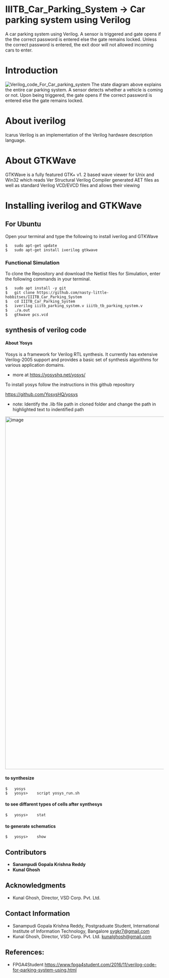 # IIITB_Car_Parking_System -> Car parking system using Verilog

A car parking system using Verilog. A sensor is
triggered and gate opens if the the correct password is entered
else the gate remains locked. Unless the correct password is
entered, the exit door will not allowed incoming cars to enter.

# Introduction

![Verilog_code_For_Car_parking_system](https://user-images.githubusercontent.com/74352735/184111740-1fae9489-2635-40b6-881e-fe1c09dd469c.jpg)
The state diagram above explains the entire car parking
system. A sensor detects whether a vehicle is coming or not.
Upon being triggered, the gate opens if the correct password
is entered else the gate remains locked.

# About iverilog
Icarus Verilog is an implementation of the Verilog hardware description language.

# About GTKWave
GTKWave is a fully featured GTK+ v1. 2 based wave viewer for Unix and Win32 which reads Ver Structural Verilog Compiler generated AET files as well as standard Verilog VCD/EVCD files and allows their viewing

# Installing iverilog and GTKWave
 ## For Ubuntu
 Open your terminal and type the following to install iverilog and GTKWave
 
 ```
$   sudo apt-get update
$   sudo apt-get install iverilog gtkwave
```


### Functional Simulation
To clone the Repository and download the Netlist files for Simulation, enter the following commands in your terminal.
```
$   sudo apt install -y git
$   git clone https://github.com/nasty-little-hobbitses/IIITB_Car_Parking_System
$   cd IIITB_Car_Parking_System
$   iverilog iiitb_parking_system.v iiitb_tb_parking_system.v
$   ./a.out
$   gtkwave pcs.vcd
```
## synthesis of verilog code

#### About Yosys
Yosys is a framework for Verilog RTL synthesis. It currently has extensive Verilog-2005 support and provides a basic set of synthesis algorithms for various application domains.

- more at https://yosyshq.net/yosys/

To install yosys follow the instructions in  this github repository

https://github.com/YosysHQ/yosys

- note: Identify the .lib file path in cloned folder and change the path in highlighted text to indentified path

<img width="1119" alt="image" src="https://user-images.githubusercontent.com/110079648/182905357-064fec34-3c2b-4997-a0b7-30453f505ddd.png">



#### to synthesize
```
$   yosys
$   yosys>    script yosys_run.sh
```

#### to see diffarent types of cells after synthesys
```
$   yosys>    stat
```
#### to generate schematics
```
$   yosys>    show
```


## Contributors 

- **Sanampudi Gopala Krishna Reddy** 
- **Kunal Ghosh** 



## Acknowledgments


- Kunal Ghosh, Director, VSD Corp. Pvt. Ltd.

## Contact Information

- Sanampudi Gopala Krishna Reddy, Postgraduate Student, International Institute of Information Technology, Bangalore  svgkr7@gmail.com
- Kunal Ghosh, Director, VSD Corp. Pvt. Ltd. kunalghosh@gmail.com

## References:
- FPGA4Student
 https://www.fpga4student.com/2016/11/verilog-code-for-parking-system-using.html

